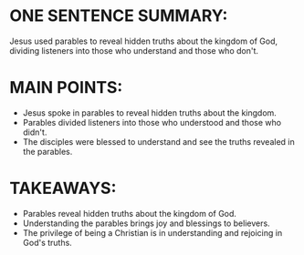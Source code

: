 # ONE SENTENCE SUMMARY:
Jesus used parables to reveal hidden truths about the kingdom of God, dividing listeners into those who understand and those who don't.

# MAIN POINTS:
- Jesus spoke in parables to reveal hidden truths about the kingdom.
- Parables divided listeners into those who understood and those who didn't.
- The disciples were blessed to understand and see the truths revealed in the parables.

# TAKEAWAYS:
- Parables reveal hidden truths about the kingdom of God.
- Understanding the parables brings joy and blessings to believers.
- The privilege of being a Christian is in understanding and rejoicing in God's truths.